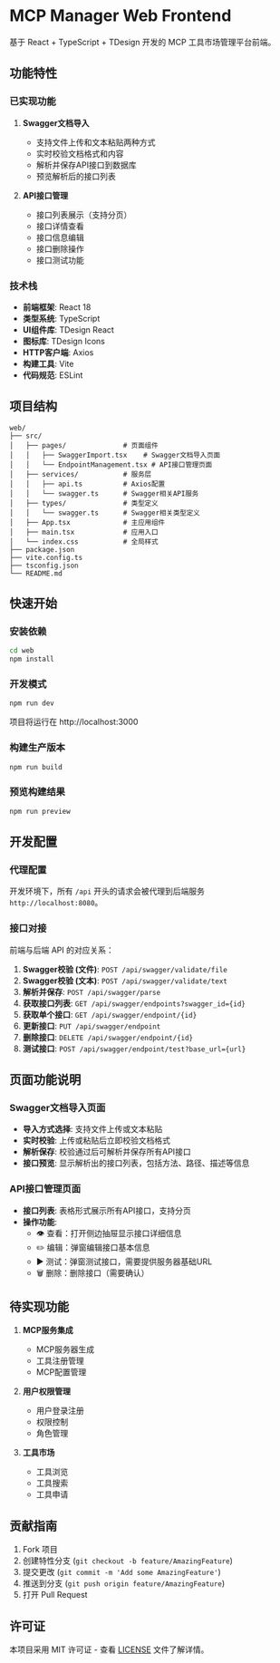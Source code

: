 # MCP Manager Web Frontend

基于 React + TypeScript + TDesign 开发的 MCP 工具市场管理平台前端。

## 功能特性

### 已实现功能
1. **Swagger文档导入**
   - 支持文件上传和文本粘贴两种方式
   - 实时校验文档格式和内容
   - 解析并保存API接口到数据库
   - 预览解析后的接口列表

2. **API接口管理**
   - 接口列表展示（支持分页）
   - 接口详情查看
   - 接口信息编辑
   - 接口删除操作
   - 接口测试功能

### 技术栈
- **前端框架**: React 18
- **类型系统**: TypeScript
- **UI组件库**: TDesign React
- **图标库**: TDesign Icons
- **HTTP客户端**: Axios
- **构建工具**: Vite
- **代码规范**: ESLint

## 项目结构

```
web/
├── src/
│   ├── pages/              # 页面组件
│   │   ├── SwaggerImport.tsx    # Swagger文档导入页面
│   │   └── EndpointManagement.tsx # API接口管理页面
│   ├── services/           # 服务层
│   │   ├── api.ts          # Axios配置
│   │   └── swagger.ts      # Swagger相关API服务
│   ├── types/              # 类型定义
│   │   └── swagger.ts      # Swagger相关类型定义
│   ├── App.tsx             # 主应用组件
│   ├── main.tsx            # 应用入口
│   └── index.css           # 全局样式
├── package.json
├── vite.config.ts
├── tsconfig.json
└── README.md
```

## 快速开始

### 安装依赖
```bash
cd web
npm install
```

### 开发模式
```bash
npm run dev
```
项目将运行在 http://localhost:3000

### 构建生产版本
```bash
npm run build
```

### 预览构建结果
```bash
npm run preview
```

## 开发配置

### 代理配置
开发环境下，所有 `/api` 开头的请求会被代理到后端服务 `http://localhost:8080`。

### 接口对接
前端与后端 API 的对应关系：

1. **Swagger校验 (文件)**: `POST /api/swagger/validate/file`
2. **Swagger校验 (文本)**: `POST /api/swagger/validate/text`
3. **解析并保存**: `POST /api/swagger/parse`
4. **获取接口列表**: `GET /api/swagger/endpoints?swagger_id={id}`
5. **获取单个接口**: `GET /api/swagger/endpoint/{id}`
6. **更新接口**: `PUT /api/swagger/endpoint`
7. **删除接口**: `DELETE /api/swagger/endpoint/{id}`
8. **测试接口**: `POST /api/swagger/endpoint/test?base_url={url}`

## 页面功能说明

### Swagger文档导入页面
- **导入方式选择**: 支持文件上传或文本粘贴
- **实时校验**: 上传或粘贴后立即校验文档格式
- **解析保存**: 校验通过后可解析并保存所有API接口
- **接口预览**: 显示解析出的接口列表，包括方法、路径、描述等信息

### API接口管理页面
- **接口列表**: 表格形式展示所有API接口，支持分页
- **操作功能**:
  - 👁️ 查看：打开侧边抽屉显示接口详细信息
  - ✏️ 编辑：弹窗编辑接口基本信息
  - ▶️ 测试：弹窗测试接口，需要提供服务器基础URL
  - 🗑️ 删除：删除接口（需要确认）

## 待实现功能

1. **MCP服务集成**
   - MCP服务器生成
   - 工具注册管理
   - MCP配置管理

2. **用户权限管理**
   - 用户登录注册
   - 权限控制
   - 角色管理

3. **工具市场**
   - 工具浏览
   - 工具搜索
   - 工具申请

## 贡献指南

1. Fork 项目
2. 创建特性分支 (`git checkout -b feature/AmazingFeature`)
3. 提交更改 (`git commit -m 'Add some AmazingFeature'`)
4. 推送到分支 (`git push origin feature/AmazingFeature`)
5. 打开 Pull Request

## 许可证

本项目采用 MIT 许可证 - 查看 [LICENSE](LICENSE) 文件了解详情。
